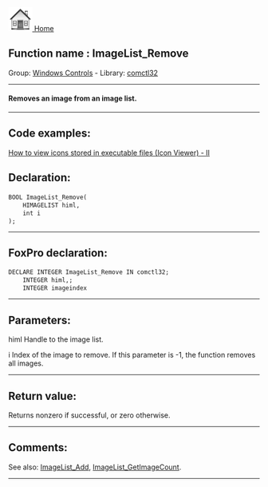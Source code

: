 [<img src="../../images/home.png"> Home ](https://github.com/VFPX/Win32API)  

## Function name : ImageList_Remove
Group: [Windows Controls](../../functions_group.md#Windows_Controls)  -  Library: [comctl32](../../Libraries.md#comctl32)  
***  


#### Removes an image from an image list.
***  


## Code examples:
[How to view icons stored in executable files (Icon Viewer) - II](../../samples/sample_019.md)  

## Declaration:
```foxpro  
BOOL ImageList_Remove(
	HIMAGELIST himl,
	int i
);  
```  
***  


## FoxPro declaration:
```foxpro  
DECLARE INTEGER ImageList_Remove IN comctl32;
	INTEGER himl,;
	INTEGER imageindex  
```  
***  


## Parameters:
himl
Handle to the image list. 

i
Index of the image to remove. If this parameter is -1, the function removes all images.   
***  


## Return value:
Returns nonzero if successful, or zero otherwise.  
***  


## Comments:
See also: [ImageList_Add](../comctl32/ImageList_Add.md), [ImageList_GetImageCount](../comctl32/ImageList_GetImageCount.md).  
  
***  

